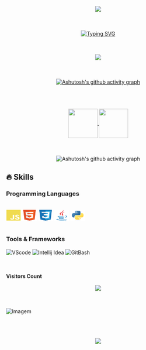 <!--título-->
<div align="center">
  
<img widht= 100% bottom= 50px src="https://github.com/user-attachments/assets/55d36326-0299-4e80-940d-8c8263dc2d86"/>

<br>
<br>
<br>

<!-- Presentation -->
<a href="https://git.io/typing-svg"><img src="https://readme-typing-svg.herokuapp.com?font=&weight=600&size=26&pause=1000&color=0FFF04&background=0B640D92&center=true&width=435&lines=%F0%9F%91%8B+Hi%2C+I%E2%80%99m+%40MarceloB1979;I+'m+45+years+old;I+live+in+Brazil+and+;I'm+passionate+about+technology+" alt="Typing SVG" /></a>


<br>
<br>
</div>

<!-- GithubStats -->
<div align="center">

  <a href="https://git.io/streak-stats">
  <img src="https://github-readme-streak-stats.herokuapp.com?user=MarceloB1979&theme=merko&mode=weekly">
  <br>
  <br>
  <br>
    
  <!--Graph-->
[![Ashutosh's github activity graph](https://github-readme-activity-graph.vercel.app/graph?username=MarceloB1979&bg_color=40b238&color=1fff4b&line=56f74b&point=91ff24&area=true&hide_border=true)](https://github.com/ashutosh00710/github-readme-activity-graph)

<br>
<br>
<br>
  <!-- Links -->
<a href= "www.linkedin.com/in/marcelo-bordinhão-dev">
<img align= "center" height= "80" width= 81 src="https://github.com/user-attachments/assets/ace00cfe-e9f8-4844-9238-ae6365b526cb">
  <a href="mailto:bordinhao1979.mb@gmail.com">
<img align="center"  height="80" width="80" src="https://github.com/carolbarbosa101/carolbarbosa101/assets/44561610/2856fdde-3200-4398-8290-a0e45d3a35a0">
</a>
</a>

 </div>
 
<br>
<br>

  <!-- Graphic -->
<div align="center" >
   
![Ashutosh's github activity graph](https://ssr-contributions-svg.vercel.app/_/MarceloB1979?chart=3dbar&gap=0.6&scale=2&flatten=2&animation=wave&animation_duration=1&animation_delay=0.05&animation_amplitude=20&animation_frequency=0.5&animation_wave_center=10_0&format=svg&weeks=30&theme=green) 

</div>

## 🔥 Skills
<!-- Skills: Programming Languages -->
  <div style="flex-basis: 48%;">
    <h3>Programming Languages</h3>
  
  <br>
  <img align="center" alt="Js" height="30" width="40" src="https://raw.githubusercontent.com/devicons/devicon/master/icons/javascript/javascript-plain.svg">
  <img align="center" alt="HTML" height="30" width="40" src="https://raw.githubusercontent.com/devicons/devicon/master/icons/html5/html5-original.svg">
  <img align="center" alt="CSS" height="30" width="40" src="https://raw.githubusercontent.com/devicons/devicon/master/icons/css3/css3-original.svg">
  <img align="center" alt="Java" height="30" width="40" src="https://raw.githubusercontent.com/devicons/devicon/master/icons/java/java-original.svg">
  <img align="center" alt="Python" height="30" width="40" src="https://raw.githubusercontent.com/devicons/devicon/master/icons/python/python-original.svg">
  <br>
  <br>

  <!-- Skills: Tools & Frameworks -->
  <div style="flex-basis: 48%;">
    <h3>Tools & Frameworks</h3>
    <img align="center" alt="VScode" height="30" width="40" src="https://cdn.jsdelivr.net/gh/devicons/devicon/icons/vscode/vscode-original.svg">
    <img align="center" alt="Intellij Idea" height="30" width="40" src="https://cdn.jsdelivr.net/gh/devicons/devicon/icons/intellij/intellij-original.svg">
    <img align="center" alt="GitBash" height="30" width="40" src="https://cdn.jsdelivr.net/gh/devicons/devicon/icons/git/git-original.svg">
  </div>
   <br>
   <br>

  <!--Visitors-->
  <div>
<p align="centre"><b>Visitors Count</b></p> 
<p align="center"><img align="center" src="https://visit-counter.vercel.app/counter.png?page=https%3A%2F%2Fgithub.com%2FMarceloB1979&s=40&c=00ff00&bg=1b5025&no=2&ff=digi&tb=Visits%3A++&ta="/></p> 
<br>
</div>

<!-- GIF -->
<p align="left">
  <img align="center" src="https://github.com/VariableBee/VariableBee/assets/77739311/4e9f41af-6b57-49a7-b15a-74322e96b4d7" alt="Imagem">
</p>
<br>
<br>
<br>
  
<!--Baseboard-->
<div align="center">
  
<img widht= 100% bottom= 50px src="https://github.com/user-attachments/assets/55d36326-0299-4e80-940d-8c8263dc2d86"/>


</div>
<div> 


